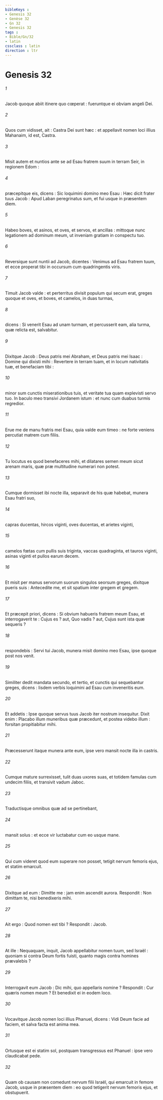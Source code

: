 ```yaml
---
bibleKeys : 
- Genesis 32
- Genèse 32
- Gn 32
- Genesis 32
tags : 
- Bible/Gn/32
- latin
cssclass : latin
direction : ltr
---
```


# Genesis 32

###### 1
Jacob quoque abiit itinere quo cœperat : fueruntque ei obviam angeli Dei.
###### 2
Quos cum vidisset, ait : Castra Dei sunt hæc : et appellavit nomen loci illius Mahanaim, id est, Castra.
###### 3
Misit autem et nuntios ante se ad Esau fratrem suum in terram Seir, in regionem Edom :
###### 4
præcepitque eis, dicens : Sic loquimini domino meo Esau : Hæc dicit frater tuus Jacob : Apud Laban peregrinatus sum, et fui usque in præsentem diem.
###### 5
Habeo boves, et asinos, et oves, et servos, et ancillas : mittoque nunc legationem ad dominum meum, ut inveniam gratiam in conspectu tuo.
###### 6
Reversique sunt nuntii ad Jacob, dicentes : Venimus ad Esau fratrem tuum, et ecce properat tibi in occursum cum quadringentis viris.
###### 7
Timuit Jacob valde : et perterritus divisit populum qui secum erat, greges quoque et oves, et boves, et camelos, in duas turmas,
###### 8
dicens : Si venerit Esau ad unam turmam, et percusserit eam, alia turma, quæ relicta est, salvabitur.
###### 9
Dixitque Jacob : Deus patris mei Abraham, et Deus patris mei Isaac : Domine qui dixisti mihi : Revertere in terram tuam, et in locum nativitatis tuæ, et benefaciam tibi :
###### 10
minor sum cunctis miserationibus tuis, et veritate tua quam explevisti servo tuo. In baculo meo transivi Jordanem istum : et nunc cum duabus turmis regredior.
###### 11
Erue me de manu fratris mei Esau, quia valde eum timeo : ne forte veniens percutiat matrem cum filiis.
###### 12
Tu locutus es quod benefaceres mihi, et dilatares semen meum sicut arenam maris, quæ præ multitudine numerari non potest.
###### 13
Cumque dormisset ibi nocte illa, separavit de his quæ habebat, munera Esau fratri suo,
###### 14
capras ducentas, hircos viginti, oves ducentas, et arietes viginti,
###### 15
camelos fœtas cum pullis suis triginta, vaccas quadraginta, et tauros viginti, asinas viginti et pullos earum decem.
###### 16
Et misit per manus servorum suorum singulos seorsum greges, dixitque pueris suis : Antecedite me, et sit spatium inter gregem et gregem.
###### 17
Et præcepit priori, dicens : Si obvium habueris fratrem meum Esau, et interrogaverit te : Cujus es ? aut, Quo vadis ? aut, Cujus sunt ista quæ sequeris ?
###### 18
respondebis : Servi tui Jacob, munera misit domino meo Esau, ipse quoque post nos venit.
###### 19
Similiter dedit mandata secundo, et tertio, et cunctis qui sequebantur greges, dicens : Iisdem verbis loquimini ad Esau cum inveneritis eum.
###### 20
Et addetis : Ipse quoque servus tuus Jacob iter nostrum insequitur. Dixit enim : Placabo illum muneribus quæ præcedunt, et postea videbo illum : forsitan propitiabitur mihi.
###### 21
Præcesserunt itaque munera ante eum, ipse vero mansit nocte illa in castris.
###### 22
Cumque mature surrexisset, tulit duas uxores suas, et totidem famulas cum undecim filiis, et transivit vadum Jaboc.
###### 23
Traductisque omnibus quæ ad se pertinebant,
###### 24
mansit solus : et ecce vir luctabatur cum eo usque mane.
###### 25
Qui cum videret quod eum superare non posset, tetigit nervum femoris ejus, et statim emarcuit.
###### 26
Dixitque ad eum : Dimitte me : jam enim ascendit aurora. Respondit : Non dimittam te, nisi benedixeris mihi.
###### 27
Ait ergo : Quod nomen est tibi ? Respondit : Jacob.
###### 28
At ille : Nequaquam, inquit, Jacob appellabitur nomen tuum, sed Israël : quoniam si contra Deum fortis fuisti, quanto magis contra homines prævalebis ?
###### 29
Interrogavit eum Jacob : Dic mihi, quo appellaris nomine ? Respondit : Cur quæris nomen meum ? Et benedixit ei in eodem loco.
###### 30
Vocavitque Jacob nomen loci illius Phanuel, dicens : Vidi Deum facie ad faciem, et salva facta est anima mea.
###### 31
Ortusque est ei statim sol, postquam transgressus est Phanuel : ipse vero claudicabat pede.
###### 32
Quam ob causam non comedunt nervum filii Israël, qui emarcuit in femore Jacob, usque in præsentem diem : eo quod tetigerit nervum femoris ejus, et obstupuerit.
